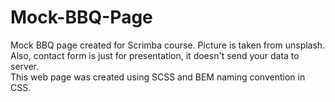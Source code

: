# Mock-BBQ-Page
 
Mock BBQ page created for Scrimba course. 
Picture is taken from unsplash.  
Also, contact form is just for presentation, it doesn't send your data to server.  
This web page was created using SCSS and BEM naming convention in CSS.  
